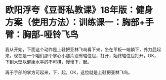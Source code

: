 # 欧阳浮夸《豆哥私教课》18年版：健身方案（使用方法）：训练课一：胸部+手臂：胸部-哑铃飞鸟

我从开始，下面这个动作是上鞋把亚林飞鸟看下来，坐在平板一端躺下，养力屁起来，现在是一个咱们那个掌心小腿片没有轴位屈，打开，始终轴位屈打开，OK，下到大壁以健康水平的不可棋，慢慢下，起。

再于手部的掌方可起来，下，起，OK，这位就是上鞋把亚林飞鸟。